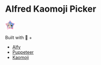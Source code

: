 # Alfred Kaomoji Picker

![image](./icon.png)

Built with 💖 +

- [Alfy](https://github.com/sindresorhus/alfy)
- [Puppeteer](https://pptr.dev/)
- [Kaomoji](https://kaomoji.ru/en/)

